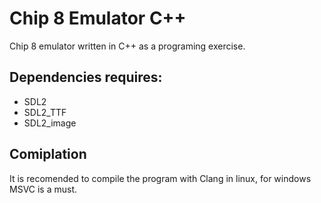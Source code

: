 # Chip 8 Emulator C++

Chip 8 emulator written in C++ as a programing exercise.

## Dependencies requires:

* SDL2
* SDL2_TTF
* SDL2_image

## Comiplation

It is recomended to compile the program with Clang in linux, for windows MSVC is a must.




